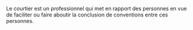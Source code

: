 Le courtier est un professionnel qui met en rapport des personnes en vue de faciliter
ou faire aboutir la conclusion de conventions entre ces personnes.